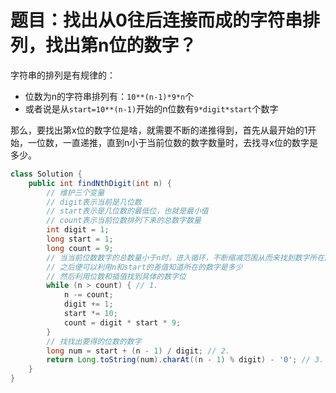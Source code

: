 # 题目：找出从0往后连接而成的字符串排列，找出第n位的数字？


字符串的排列是有规律的：

- 位数为n的字符串排列有：`10**(n-1)*9*n`个
- 或者说是从`start=10**(n-1)`开始的n位数有`9*digit*start`个数字

那么，要找出第x位的数字位是啥，就需要不断的递推得到，首先从最开始的1开始，一位数，一直递推，直到n小于当前位数的数字数量时，去找寻x位的数字是多少。

```java
class Solution {
    public int findNthDigit(int n) {
        // 维护三个变量
        // digit表示当前是几位数
        // start表示是几位数的最低位，也就是最小值
        // count表示当前位数排列下来的总数字数量
        int digit = 1;
        long start = 1;
        long count = 9;
        // 当当前位数数字的总数量小于n时，进入循环，不断缩减范围从而来找到数字所在的是几位数
        // 之后便可以利用n和start的差值知道所在的数字是多少
        // 然后利用位数和插值找到具体的数字位
        while (n > count) { // 1.
            n -= count;
            digit += 1;
            start *= 10;
            count = digit * start * 9;
        }
        // 找找出要得的位数的数字
        long num = start + (n - 1) / digit; // 2.
        return Long.toString(num).charAt((n - 1) % digit) - '0'; // 3.
    }
}
```

